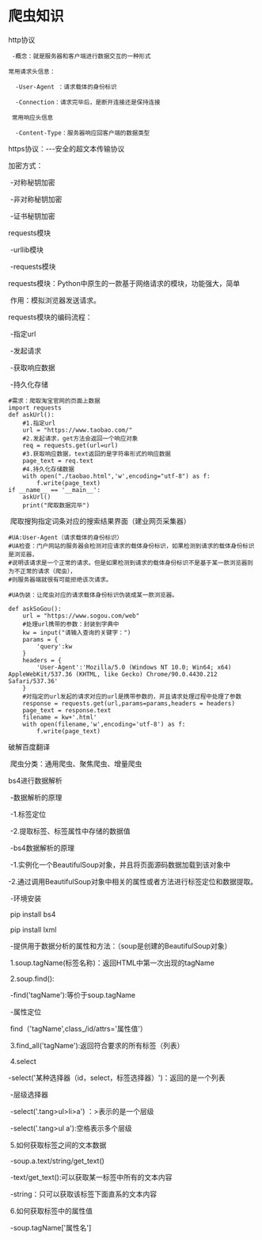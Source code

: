 # 爬虫知识

http协议

```
 -概念：就是服务器和客户端进行数据交互的一种形式

常用请求头信息：

​  -User-Agent ：请求载体的身份标识

​  -Connection：请求完毕后，是断开连接还是保持连接

 常用响应头信息

​  -Content-Type：服务器响应回客户端的数据类型
```

https协议：---安全的超文本传输协议

  加密方式：

​        -对称秘钥加密

​        -非对称秘钥加密

​        -证书秘钥加密



requests模块

​      -urllib模块

​      -requests模块

requests模块：Python中原生的一款基于网络请求的模块，功能强大，简单

​               作用：模拟浏览器发送请求。

requests模块的编码流程：

​              -指定url

​              -发起请求

​              -获取响应数据

​              -持久化存储

```
#需求：爬取淘宝官网的页面上数据
import requests
def askUrl():
    #1.指定url
    url = "https://www.taobao.com/"
    #2.发起请求，get方法会返回一个响应对象
    req = requests.get(url=url)
    #3.获取响应数据，text返回的是字符串形式的响应数据
    page_text = req.text
    #4.持久化存储数据
    with open("./taobao.html",'w',encoding="utf-8") as f:
        f.write(page_text)
if __name__ == '__main__':
    askUrl()
    print("爬取数据完毕")
```

​      爬取搜狗指定词条对应的搜索结果界面（建业网页采集器）

```
#UA:User-Agent（请求载体的身份标识）
#UA检查：门户网站的服务器会检测对应请求的载体身份标识，如果检测到请求的载体身份标识是浏览器，
#说明该请求是一个正常的请求。但是如果检测到请求的载体身份标识不是基于某一款浏览器则为不正常的请求（爬虫），
#则服务器端就很有可能拒绝该次请求。

#UA伪装：让爬虫对应的请求载体身份标识伪装成某一款浏览器。

def askSoGou():
    url = "https://www.sogou.com/web"
    #处理url携带的参数：封装到字典中
    kw = input("请输入查询的关键字：")
    params = {
        'query':kw
    }
    headers = {
        'User-Agent':'Mozilla/5.0 (Windows NT 10.0; Win64; x64) AppleWebKit/537.36 (KHTML, like Gecko) Chrome/90.0.4430.212 Safari/537.36'
    }
    #对指定的url发起的请求对应的url是携带参数的，并且请求处理过程中处理了参数
    response = requests.get(url,params=params,headers = headers)
    page_text = response.text
    filename = kw+'.html'
    with open(filename,'w',encoding='utf-8') as f:
        f.write(page_text)
```

 破解百度翻译

​     爬虫分类：通用爬虫、聚焦爬虫、增量爬虫

bs4进行数据解析

​      -数据解析的原理

​                  -1.标签定位

​                  -2.提取标签、标签属性中存储的数据值

​       -bs4数据解析的原理

​                  -1.实例化一个BeautifulSoup对象，并且将页面源码数据加载到该对象中

​                 -2.通过调用BeautifulSoup对象中相关的属性或者方法进行标签定位和数据提取。

​      -环境安装

​			pip  install bs4

​			pip  install  lxml

​	-提供用于数据分析的属性和方法：（soup是创建的BeautifulSoup对象）

​			1.soup.tagName(标签名称)：返回HTML中第一次出现的tagName

​			2.soup.find():

​					-find('tagName'):等价于soup.tagName

​					-属性定位

​						find（'tagName',class_/id/attrs='属性值'）

​			 3.find_all('tagName'):返回符合要求的所有标签（列表）

​			4.select

​					-select('某种选择器（id，select，标签选择器）')：返回的是一个列表

​					-层级选择器

​								-select('.tang>ul>li>a') ：>表示的是一个层级

​								-select('.tang>ul a'):空格表示多个层级

​		5.如何获取标签之间的文本数据

​						-soup.a.text/string/get_text()

​							-text/get_text():可以获取某一标签中所有的文本内容

​							-string：只可以获取该标签下面直系的文本内容

​		6.如何获取标签中的属性值

​							-soup.tagName['属性名']



